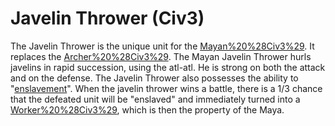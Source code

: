 # Javelin Thrower (Civ3)

The Javelin Thrower is the unique unit for the [Mayan%20%28Civ3%29](Maya). It replaces the [Archer%20%28Civ3%29](Archer).
The Mayan Javelin Thrower hurls javelins in rapid succession, using the atl-atl. He is strong on both the attack and on the defense. The Javelin Thrower also possesses the ability to "[enslavement](enslave)". When the javelin thrower wins a battle, there is a 1/3 chance that the defeated unit will be "enslaved" and immediately turned into a [Worker%20%28Civ3%29](Worker), which is then the property of the Maya.